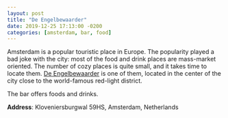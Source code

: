 ```yaml
---
layout: post
title: "De Engelbewaarder"
date: 2019-12-25 17:13:00 -0200
categories: [amsterdam, bar, food]
---
```


Amsterdam is a popular touristic place in Europe. The popularity played a bad joke with the city: most of the food and drink places are mass-market oriented. The number of cozy places is quite small, and it takes time to locate them. [De Engelbewaarder](http://cafe-de-engelbewaarder.nl/home-en/) is one of them, located in the center of the city close to the world-famous red-light district.

The bar offers foods and drinks.

**Address**: Kloveniersburgwal 59HS, Amsterdam, Netherlands
